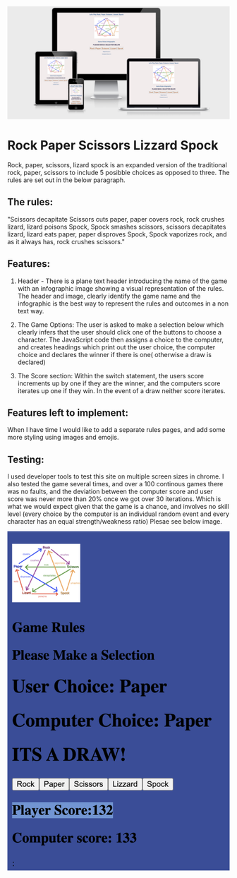 ![screensize image](assets/images/screens.png)

# Rock Paper Scissors Lizzard Spock

Rock, paper, scissors, lizard spock is an expanded version of the traditional rock, paper, scissors to include 5 posibble choices as opposed to three. The rules are set out in the below paragraph.


## The rules: 
"Scissors decapitate Scissors cuts paper, paper covers rock, rock crushes lizard, lizard poisons Spock, Spock smashes scissors, scissors decapitates lizard, lizard eats paper, paper disproves Spock, Spock vaporizes rock, and as it always has, rock crushes scissors."


## Features:

1.	Header - There is a plane text header introducing the name of the game with an infographic image showing a visual representation of the rules. The header and image, clearly identify the game name and the infographic is the best way to represent the rules and outcomes in a non text way.

2.	 The Game Options: The user is asked to make a selection below which clearly infers that the user should click one of the buttons to choose a character. The JavaScript code then assigns a choice to the computer, and creates headings which print out the user choice, the computer choice and declares the winner if there is one( otherwise a draw is declared)

3.	The Score section:  Within the switch statement, the users score increments up by one if they are the winner, and the computers score iterates up one if they win. In the event of a draw neither score iterates.

## Features left to implement:

When I have time I would like to add a separate rules pages, and add some more styling using images and emojis.


## Testing:

I used developer tools to test this site on multiple screen sizes in chrome. I also tested the game several times, and over a 100 continous games there was no faults, and the deviation between the computer score and user score was never more than 20% once we got over 30 iterations. Which is what we would expect given that the game is a chance, and involves no skill level (every choice by the computer is an individual random event and every character has an equal strength/weakness ratio) Plesae see below image.

![JS test](assets/images/JStest.png)

